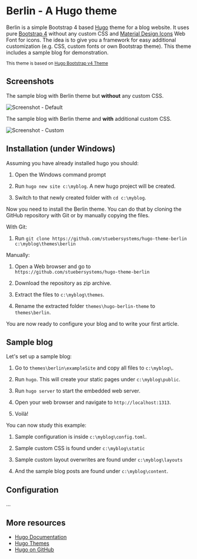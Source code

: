 # Berlin - A Hugo theme

Berlin is a simple Bootstrap 4 based [Hugo](https://gohugo.io) theme for a blog website. It uses pure [Bootstrap 4](https://getbootstrap.com) without any custom CSS and [Material Design Icons](https://materialdesignicons.com) Web Font for icons. The idea is to give you a framework for easy additional customization (e.g. CSS, custom fonts or own Bootstrap theme). This theme includes a sample blog for demonstration.

<small>This theme is based on [Hugo Bootstrap v4 Theme](https://github.com/Xzya/hugo-bootstrap)</small>

## Screenshots

The sample blog with Berlin theme but **without** any custom CSS.

![Screenshot - Default](https://raw.githubusercontent.com/stuebersystems/hugo-theme-berlin/master/screenshots/default.png)

The sample blog with Berlin theme and **with** additional custom CSS.

![Screenshot - Custom](https://raw.githubusercontent.com/stuebersystems/hugo-theme-berlin/master/screenshots/custom.png)

## Installation (under Windows)

Assuming you have already installed hugo you should:	

1. Open the Windows command prompt

2. Run `hugo new site c:\myblog`. A new hugo project will be created.

3. Switch to that newly created folder with `cd c:\myblog`.

Now you need to install the Berlin theme. You can do that by cloning the GitHub repository with Git or by manually copying the files.

With Git:

1. Run `git clone https://github.com/stuebersystems/hugo-theme-berlin c:\myblog\themes\berlin`

Manually:

1. Open a Web browser and go to `https://github.com/stuebersystems/hugo-theme-berlin`

2. Download the repository as zip archive.

3. Extract the files to `c:\myblog\themes`.

4. Rename the extracted folder `themes\hugo-berlin-theme` to `themes\berlin`.

You are now ready to configure your blog and to write your first article. 

## Sample blog

Let's set up a sample blog:

1. Go to `themes\berlin\exampleSite` and copy all files to `c:\myblog\`.

2. Run `hugo`. This will create your static pages under `c:\myblog\public`.

3. Run `hugo server` to start the embedded web server.

3. Open your web browser and navigate to `http://localhost:1313`.

4. Voilà!

You can now study this example:

1. Sample configuration is inside `c:\myblog\config.toml`.

2. Sample custom CSS is found under `c:\myblog\static`

3. Sample custom layout overwrites are found under `c:\myblog\layouts`

4. And the sample blog posts are found under `c:\myblog\content`.

## Configuration

...

## More resources

* [Hugo Documentation](https://gohugo.io/documentation)
* [Hugo Themes](https://themes.gohugo.io)
* [Hugo on GitHub](https://github.com/gohugoio/hugo)

